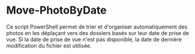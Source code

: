 # Move-PhotoByDate
Ce script PowerShell permet de trier et d'organiser automatiquement des photos en les déplaçant vers des dossiers basés sur leur date de prise de vue. Si la date de prise de vue n'est pas disponible, la date de dernière modification du fichier est utilisée.
